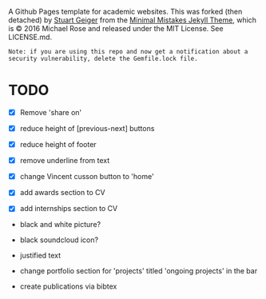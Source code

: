 A Github Pages template for academic websites. This was forked (then detached) by [Stuart Geiger](https://github.com/staeiou) from the [Minimal Mistakes Jekyll Theme](https://mmistakes.github.io/minimal-mistakes/), which is © 2016 Michael Rose and released under the MIT License. See LICENSE.md.

    Note: if you are using this repo and now get a notification about a security vulnerability, delete the Gemfile.lock file. 

# TODO

- [X] Remove 'share on'
- [x] reduce height of [previous-next] buttons
- [x] reduce height of footer
- [x] remove underline from text
- [x] change Vincent cusson button to 'home'

- [x] add awards section to CV
- [x] add internships section to CV

- black and white picture?
- black soundcloud icon?

- justified text

- change portfolio section for 'projects' titled 'ongoing projects' in the bar
- create publications via bibtex